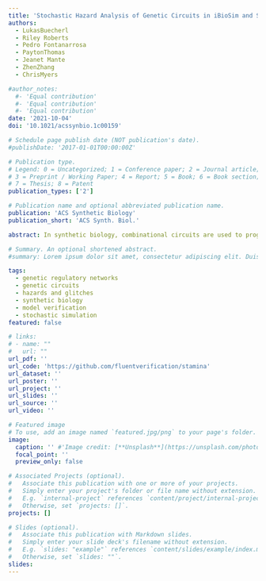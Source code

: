 ```yaml
---
title: 'Stochastic Hazard Analysis of Genetic Circuits in iBioSim and STAMINA'
authors:
  - LukasBuecherl
  - Riley Roberts
  - Pedro Fontanarrosa
  - PaytonThomas
  - Jeanet Mante
  - ZhenZhang
  - ChrisMyers

#author_notes:
  #- 'Equal contribution'
  #- 'Equal contribution'
  #- 'Equal contribution'
date: '2021-10-04'
doi: '10.1021/acssynbio.1c00159'

# Schedule page publish date (NOT publication's date).
#publishDate: '2017-01-01T00:00:00Z'

# Publication type.
# Legend: 0 = Uncategorized; 1 = Conference paper; 2 = Journal article;
# 3 = Preprint / Working Paper; 4 = Report; 5 = Book; 6 = Book section;
# 7 = Thesis; 8 = Patent
publication_types: ['2']

# Publication name and optional abbreviated publication name.
publication: 'ACS Synthetic Biology'
publication_short: 'ACS Synth. Biol.'

abstract: In synthetic biology, combinational circuits are used to program cells for various new applications like biosensors, drug delivery systems, and biofuels. Similar to asynchronous electronic circuits, some combinational genetic circuits may show unwanted switching variations (_glitches_) caused by multiple input changes. Depending on the biological circuit, glitches can cause irreversible effects and jeopardize the circuit’s functionality. This paper presents a stochastic analysis to predict glitch propensities for three implementations of a genetic circuit with known glitching behavior. The analysis uses _STochastic Approximate Model-checker for INfinite-state Analysis_ (STAMINA), a tool for stochastic verification. The STAMINA results were validated by comparison to stochastic simulation in iBioSim resulting in further improvements of STAMINA. This paper demonstrates that stochastic verification can be utilized by genetic designers to evaluate design choices and input restrictions to achieve a desired reliability of operation.

# Summary. An optional shortened abstract.
#summary: Lorem ipsum dolor sit amet, consectetur adipiscing elit. Duis posuere tellus ac convallis placerat. Proin tincidunt magna sed ex sollicitudin condimentum.

tags:
  - genetic regulatory networks
  - genetic circuits
  - hazards and glitches
  - synthetic biology
  - model verification
  - stochastic simulation
featured: false

# links:
# - name: ""
#   url: ""
url_pdf: ''
url_code: 'https://github.com/fluentverification/stamina'
url_dataset: ''
url_poster: ''
url_project: ''
url_slides: ''
url_source: ''
url_video: ''

# Featured image
# To use, add an image named `featured.jpg/png` to your page's folder.
image:
  caption: '' #'Image credit: [**Unsplash**](https://unsplash.com/photos/jdD8gXaTZsc)'
  focal_point: ''
  preview_only: false

# Associated Projects (optional).
#   Associate this publication with one or more of your projects.
#   Simply enter your project's folder or file name without extension.
#   E.g. `internal-project` references `content/project/internal-project/index.md`.
#   Otherwise, set `projects: []`.
projects: []

# Slides (optional).
#   Associate this publication with Markdown slides.
#   Simply enter your slide deck's filename without extension.
#   E.g. `slides: "example"` references `content/slides/example/index.md`.
#   Otherwise, set `slides: ""`.
slides:
---
```


